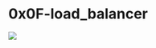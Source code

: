 # 0x0F-load_balancer

![](https://s3.amazonaws.com/intranet-projects-files/holbertonschool-sysadmin_devops/275/qfdked8.png)
